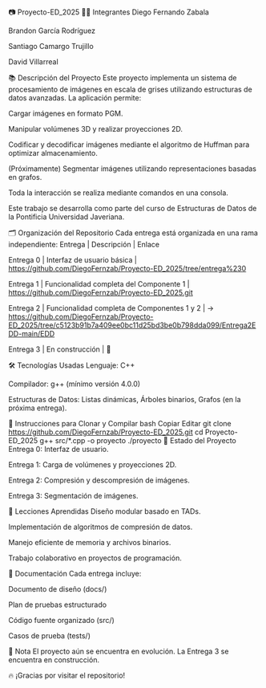 📷 Proyecto-ED_2025
🧑‍💻 Integrantes
Diego Fernando Zabala

Brandon García Rodríguez

Santiago Camargo Trujillo

David Villarreal

📚 Descripción del Proyecto
Este proyecto implementa un sistema de procesamiento de imágenes en escala de grises utilizando estructuras de datos avanzadas.
La aplicación permite:

Cargar imágenes en formato PGM.

Manipular volúmenes 3D y realizar proyecciones 2D.

Codificar y decodificar imágenes mediante el algoritmo de Huffman para optimizar almacenamiento.

(Próximamente) Segmentar imágenes utilizando representaciones basadas en grafos.

Toda la interacción se realiza mediante comandos en una consola.

Este trabajo se desarrolla como parte del curso de Estructuras de Datos de la Pontificia Universidad Javeriana.

🗂️ Organización del Repositorio
Cada entrega está organizada en una rama independiente:
Entrega | Descripción | Enlace

Entrega 0 | Interfaz de usuario básica | https://github.com/DiegoFernzab/Proyecto-ED_2025/tree/entrega%230

Entrega 1 | Funcionalidad completa del Componente 1 | https://github.com/DiegoFernzab/Proyecto-ED_2025.git

Entrega 2 | Funcionalidad completa de Componentes 1 y 2 | 
-> https://github.com/DiegoFernzab/Proyecto-ED_2025/tree/c5123b91b7a409ee0bc11d25bd3be0b798dda099/Entrega2EDD-main/EDD

Entrega 3 | En construcción | 🚧




🛠️ Tecnologías Usadas
Lenguaje: C++

Compilador: g++ (mínimo versión 4.0.0)

Estructuras de Datos: Listas dinámicas, Árboles binarios, Grafos (en la próxima entrega).

📜 Instrucciones para Clonar y Compilar
bash
Copiar
Editar
git clone https://github.com/DiegoFernzab/Proyecto-ED_2025.git
cd Proyecto-ED_2025
g++ src/*.cpp -o proyecto
./proyecto
🚀 Estado del Proyecto
 Entrega 0: Interfaz de usuario.

 Entrega 1: Carga de volúmenes y proyecciones 2D.

 Entrega 2: Compresión y descompresión de imágenes.

 Entrega 3: Segmentación de imágenes.

🧠 Lecciones Aprendidas
Diseño modular basado en TADs.

Implementación de algoritmos de compresión de datos.

Manejo eficiente de memoria y archivos binarios.

Trabajo colaborativo en proyectos de programación.

📄 Documentación
Cada entrega incluye:

Documento de diseño (docs/)

Plan de pruebas estructurado

Código fuente organizado (src/)

Casos de prueba (tests/)

📌 Nota
El proyecto aún se encuentra en evolución. La Entrega 3 se encuentra en construcción.

🔥 ¡Gracias por visitar el repositorio!

